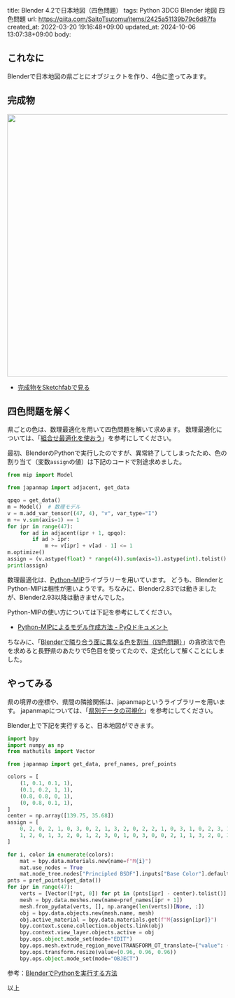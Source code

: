title: Blender 4.2で日本地図（四色問題）
tags: Python 3DCG Blender 地図 四色問題
url: https://qiita.com/SaitoTsutomu/items/2425a51139b79c6d87fa
created_at: 2022-03-20 19:16:48+09:00
updated_at: 2024-10-06 13:07:38+09:00
body:

## これなに

Blenderで日本地図の県ごとにオブジェクトを作り、4色に塗ってみます。


## 完成物

<img src="https://qiita-image-store.s3.ap-northeast-1.amazonaws.com/0/13955/6550812e-86c2-98a0-1103-29a4bfcfab0d.jpeg" width="600">

- [完成物をSketchfabで見る](https://skfb.ly/otDJR)

## 四色問題を解く

県ごとの色は、数理最適化を用いて四色問題を解いて求めます。
数理最適化については、「[組合せ最適化を使おう](https://qiita.com/SaitoTsutomu/items/bfbf4c185ed7004b5721)」を参考にしてください。

最初、BlenderのPythonで実行したのですが、異常終了してしまったため、色の割り当て（変数`assign`の値）は下記のコードで別途求めました。

```py
from mip import Model

from japanmap import adjacent, get_data

qpqo = get_data()
m = Model()  # 数理モデル
v = m.add_var_tensor((47, 4), "v", var_type="I")
m += v.sum(axis=1) == 1
for ipr in range(47):
    for ad in adjacent(ipr + 1, qpqo):
        if ad > ipr:
            m += v[ipr] + v[ad - 1] <= 1
m.optimize()
assign = (v.astype(float) * range(4)).sum(axis=1).astype(int).tolist()
print(assign)
```

数理最適化は、[Python-MIP](https://www.python-mip.com/)ライブラリーを用いています。
どうも、BlenderとPython-MIPは相性が悪いようです。ちなみに、Blender2.83では動きましたが、Blender2.93以降は動きませんでした。

Python-MIPの使い方については下記を参考にしてください。

- [Python-MIPによるモデル作成方法 - PyQドキュメント](https://docs.pyq.jp/python/math_opt/python_mip.html)

ちなみに、「[Blenderで隣り合う面に異なる色を割当（四色問題）](https://qiita.com/SaitoTsutomu/items/8def3fb4b99f8520b6ed)」の貪欲法で色を求めると長野県のあたりで5色目を使ってたので、定式化して解くことにしました。

## やってみる

県の境界の座標や、県間の隣接関係は、japanmapというライブラリーを用います。
japanmapについては、「[県別データの可視化](https://qiita.com/SaitoTsutomu/items/6d17889ba47357e44131)」を参考にしてください。

Blender上で下記を実行すると、日本地図ができます。

```py
import bpy
import numpy as np
from mathutils import Vector

from japanmap import get_data, pref_names, pref_points

colors = [
    (1, 0.1, 0.1, 1),
    (0.1, 0.2, 1, 1),
    (0.8, 0.8, 0, 1),
    (0, 0.8, 0.1, 1),
]
center = np.array([139.75, 35.68])
assign = [
    0, 2, 0, 2, 1, 0, 3, 0, 2, 1, 3, 2, 0, 2, 2, 1, 0, 3, 1, 0, 2, 3, 1, 0,
    1, 2, 0, 1, 3, 2, 0, 1, 2, 3, 0, 1, 0, 3, 0, 0, 2, 1, 1, 3, 2, 0, 3,
]

for i, color in enumerate(colors):
    mat = bpy.data.materials.new(name=f"M{i}")
    mat.use_nodes = True
    mat.node_tree.nodes["Principled BSDF"].inputs["Base Color"].default_value = color
pnts = pref_points(get_data())
for ipr in range(47):
    verts = [Vector([*pt, 0]) for pt in (pnts[ipr] - center).tolist()]
    mesh = bpy.data.meshes.new(name=pref_names[ipr + 1])
    mesh.from_pydata(verts, [], np.arange(len(verts))[None, :])
    obj = bpy.data.objects.new(mesh.name, mesh)
    obj.active_material = bpy.data.materials.get(f"M{assign[ipr]}")
    bpy.context.scene.collection.objects.link(obj)
    bpy.context.view_layer.objects.active = obj
    bpy.ops.object.mode_set(mode="EDIT")
    bpy.ops.mesh.extrude_region_move(TRANSFORM_OT_translate={"value": (0, 0, 0.2)})
    bpy.ops.transform.resize(value=(0.96, 0.96, 0.96))
    bpy.ops.object.mode_set(mode="OBJECT")
```

参考：[BlenderでPythonを実行する方法](https://qiita.com/SaitoTsutomu/items/cec67381a8789b40e377)

以上



